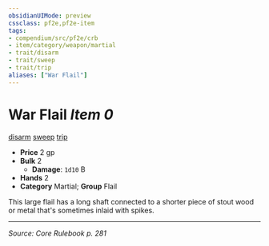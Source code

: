 ```yaml
---
obsidianUIMode: preview
cssclass: pf2e,pf2e-item
tags:
- compendium/src/pf2e/crb
- item/category/weapon/martial
- trait/disarm
- trait/sweep
- trait/trip
aliases: ["War Flail"]
---
```

# War Flail *Item 0*  
[disarm](Reference/Rules/Traits/disarm.md "Disarm Weapon Trait")  [sweep](sweep.md "Sweep Weapon Trait")  [trip](Reference/Rules/Traits/trip.md "Trip Weapon Trait")  

- **Price** 2 gp
- **Bulk** 2
  - **Damage**: `1d10` B
- **Hands** 2
- **Category** Martial; **Group** Flail 

This large flail has a long shaft connected to a shorter piece of stout wood or metal that's sometimes inlaid with spikes.


---
*Source: Core Rulebook p. 281*